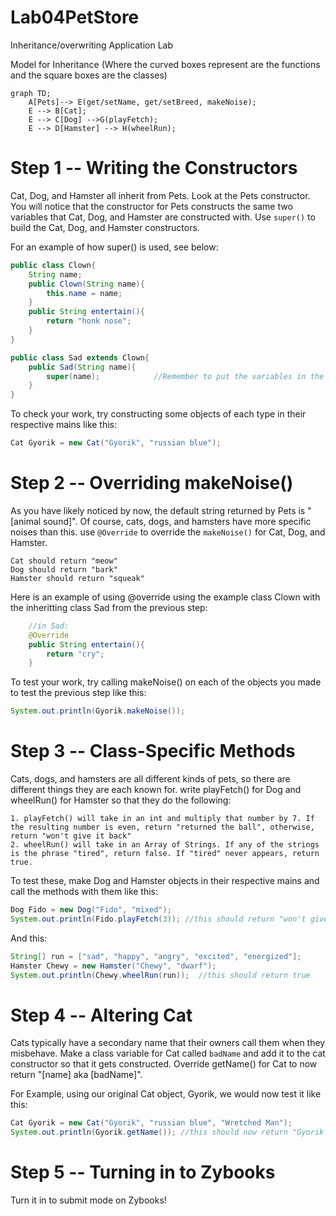 # Lab04PetStore
Inheritance/overwriting Application Lab

Model for Inheritance (Where the curved boxes represent are the functions and the square boxes are the classes)
```mermaid
graph TD;
    A[Pets]--> E(get/setName, get/setBreed, makeNoise);
    E --> B[Cat];
    E --> C[Dog] -->G(playFetch);
    E --> D[Hamster] --> H(wheelRun);
```

# Step 1 -- Writing the Constructors
Cat, Dog, and Hamster all inherit from Pets. Look at the Pets constructor. You will notice that the constructor for Pets constructs the same two variables that Cat, Dog, and Hamster are constructed with. Use `super()` to build the Cat, Dog, and Hamster constructors. 

For an example of how super() is used, see below:
```java
public class Clown{
    String name;
    public Clown(String name){
        this.name = name;
    }
    public String entertain(){
        return "honk nose";
    }
}

public class Sad extends Clown{
    public Sad(String name){
        super(name);            //Remember to put the variables in the exact order they appear in the constructor
    }
}
```

To check your work, try constructing some objects of each type in their respective mains like this:
```java
Cat Gyorik = new Cat("Gyorik", "russian blue");
```
# Step 2 -- Overriding makeNoise()
As you have likely noticed by now, the default string returned by Pets is "\[animal sound]". Of course, cats, dogs, and hamsters have more specific noises than this. use `@Override` to override the `makeNoise()` for Cat, Dog, and Hamster.
```
Cat should return "meow"
Dog should return "bark"
Hamster should return "squeak"
```

Here is an example of using @override using the example class Clown with the inheritting class Sad from the previous step:
```java
    //in Sad:
    @Override
    public String entertain(){
        return "cry";
    }
```
To test your work, try calling makeNoise() on each of the objects you made to test the previous step like this:
```java
System.out.println(Gyorik.makeNoise());
```
# Step 3 -- Class-Specific Methods
Cats, dogs, and hamsters are all different kinds of pets, so there are different things they are each known for. write playFetch() for Dog and wheelRun() for Hamster so that they do the following:
```
1. playFetch() will take in an int and multiply that number by 7. If the resulting number is even, return "returned the ball", otherwise, return "won't give it back"
2. wheelRun() will take in an Array of Strings. If any of the strings is the phrase "tired", return false. If "tired" never appears, return true.
```
To test these, make Dog and Hamster objects in their respective mains and call the methods with them like this:
```java
Dog Fido = new Dog("Fido", "mixed");
System.out.println(Fido.playFetch(3)); //this should return "won't give it back"
```
And this:
```java
String[] run = ["sad", "happy", "angry", "excited", "energized"];
Hamster Chewy = new Hamster("Chewy", "dwarf");
System.out.println(Chewy.wheelRun(run));  //this should return true
```
# Step 4 -- Altering Cat
Cats typically have a secondary name that their owners call them when they misbehave. Make a class variable for Cat called `badName` and add it to the cat constructor so that it gets constructed. Override getName() for Cat to now return "[name] aka [badName]".

For Example, using our original Cat object, Gyorik, we would now test it like this:
```java
Cat Gyorik = new Cat("Gyorik", "russian blue", "Wretched Man");
System.out.println(Gyorik.getName()); //this should now return "Gyorik aka Wretched Man"
```

# Step 5 -- Turning in to Zybooks
Turn it in to submit mode on Zybooks!
